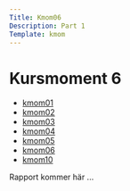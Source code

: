 ```yaml
---
Title: Kmom06
Description: Part 1
Template: kmom
---
```


Kursmoment 6
==========================
<div class="report-menu">
                <ul>
                    <li><a href="kmom01">kmom01</a></li>
                    <li><a href="kmom02">kmom02</a></li>
                    <li><a href="kmom03">kmom03</a></li>
                    <li><a href="kmom04">kmom04</a></li>
                    <li><a href="kmom05">kmom05</a></li>
                    <li><a href="kmom06">kmom06</a></li>
                    <li><a href="kmom10">kmom10</a></li>
                </ul>
</div>
<div class="report-text">
Rapport kommer här ...
</div>